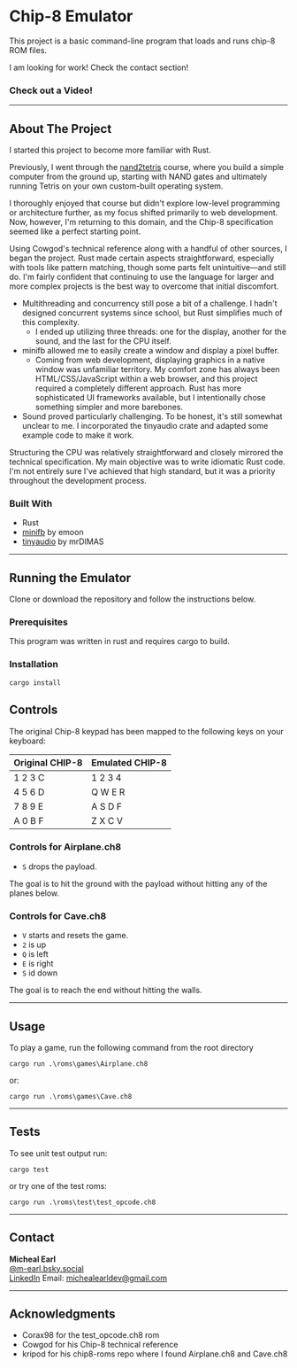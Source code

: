 # Chip-8 Emulator

This project is a basic command-line program that loads and runs chip-8 ROM files.

I am looking for work! Check the contact section!

### Check out a Video!

[](https://www.youtube.com/watch?v=0Ip1Dl0pyxw)

---

## About The Project

I started this project to become more familiar with Rust.

Previously, I went through the [nand2tetris](https://www.nand2tetris.org) course, where you build a simple computer from the ground up, starting with NAND gates and ultimately running Tetris on your own custom-built operating system.

I thoroughly enjoyed that course but didn't explore low-level programming or architecture further, as my focus shifted primarily to web development. Now, however, I'm returning to this domain, and the Chip-8 specification seemed like a perfect starting point.

Using Cowgod's technical reference along with a handful of other sources, I began the project. Rust made certain aspects straightforward, especially with tools like pattern matching, though some parts felt unintuitive—and still do. I'm fairly confident that continuing to use the language for larger and more complex projects is the best way to overcome that initial discomfort.

- Multithreading and concurrency still pose a bit of a challenge. I hadn't designed concurrent systems since school, but Rust simplifies much of this complexity.
  - I ended up utilizing three threads: one for the display, another for the sound, and the last for the CPU itself.
- minifb allowed me to easily create a window and display a pixel buffer.
  - Coming from web development, displaying graphics in a native window was unfamiliar territory. My comfort zone has always been HTML/CSS/JavaScript within a web browser, and this project required a completely different approach. Rust has more sophisticated UI frameworks available, but I intentionally chose something simpler and more barebones.
- Sound proved particularly challenging. To be honest, it's still somewhat unclear to me. I incorporated the tinyaudio crate and adapted some example code to make it work.

Structuring the CPU was relatively straightforward and closely mirrored the technical specification. My main objective was to write idiomatic Rust code. I'm not entirely sure I've achieved that high standard, but it was a priority throughout the development process.

### Built With

- Rust
- [minifb](https://github.com/emoon/rust_minifb) by emoon
- [tinyaudio](https://github.com/mrDIMAS/tinyaudio/tree/main) by mrDIMAS

---

## Running the Emulator

Clone or download the repository and follow the instructions below.

### Prerequisites

This program was written in rust and requires cargo to build.

### Installation

```shell
cargo install
```

## Controls

The original Chip-8 keypad has been mapped to the following keys on your keyboard:

| Original CHIP-8 | Emulated CHIP-8 |
| --------------- | --------------- |
| 1 2 3 C         | 1 2 3 4         |
| 4 5 6 D         | Q W E R         |
| 7 8 9 E         | A S D F         |
| A 0 B F         | Z X C V         |

### Controls for Airplane.ch8

- `S` drops the payload.

The goal is to hit the ground with the payload without hitting any of the planes below.

### Controls for Cave.ch8

- `V` starts and resets the game.
- `2` is up
- `Q` is left
- `E` is right
- `S` id down

The goal is to reach the end without hitting the walls.

---

## Usage

To play a game, run the following command from the root directory

```shell
cargo run .\roms\games\Airplane.ch8
```

or:

```shell
cargo run .\roms\games\Cave.ch8
```

---

## Tests

To see unit test output run:

```shell
cargo test
```

or try one of the test roms:

```shell
cargo run .\roms\test\test_opcode.ch8
```

---

## Contact

**Micheal Earl**  
[@m-earl.bsky.social](https://bsky.app/profile/m-earl.bsky.social)  
[LinkedIn](https://www.linkedin.com/in/micheal-earl/)
Email: [michealearldev@gmail.com](mailto:michealearldev@gmail.com)

---

## Acknowledgments

- Corax98 for the test_opcode.ch8 rom
- Cowgod for his Chip-8 technical reference
- kripod for his chip8-roms repo where I found Airplane.ch8 and Cave.ch8
